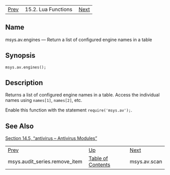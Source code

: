 |     |     |     |
| --- | --- | --- |
| [Prev](lua.ref.msys.audit_series.remove_item)  | 15.2. Lua Functions |  [Next](lua.ref.msys.av.scan.php) |

<a name="lua.ref.msys.av.engines"></a>
## Name

msys.av.engines — Return a list of configured engine names in a table

<a name="idp26097456"></a>
## Synopsis

`msys.av.engines();`

<a name="idp26099440"></a>
## Description

Returns a list of configured engine names in a table. Access the individual names using `names[1]`, `names[2]`, etc.

Enable this function with the statement `require('msys.av');`.

<a name="idp26102944"></a>
## See Also

[Section 14.5, “antivirus – Antivirus Modules”](modules.antivirus "14.5. antivirus – Antivirus Modules")

|     |     |     |
| --- | --- | --- |
| [Prev](lua.ref.msys.audit_series.remove_item)  | [Up](lua.function.details.php) |  [Next](lua.ref.msys.av.scan.php) |
| msys.audit_series.remove_item  | [Table of Contents](index) |  msys.av.scan |
